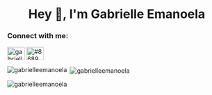 <h1 align="center">Hey 🤟, I'm Gabrielle Emanoela</h1>


<h3 align="left">Connect with me:</h3>
<p align="left">
<a href="https://linkedin.com/in/gabrielleemanoela" target="blank"><img align="center" src="https://cdn.jsdelivr.net/npm/simple-icons@3.0.1/icons/linkedin.svg" alt="gabrielleemanoela" height="30" width="40" /></a>
<a href="https://discord.gg/#8689" target="blank"><img align="center" src="https://cdn.jsdelivr.net/npm/simple-icons@3.0.1/icons/discord.svg" alt="#8689" height="30" width="40" /></a>
</p>

<p><img align="left" src="https://github-readme-stats.vercel.app/api/top-langs?username=gabrielleemanoela&show_icons=true&theme=dark&title_color=e826d2&text_color=ffffff&locale=en&layout=compact" alt="gabrielleemanoela" /></p>

<p>&nbsp;<img align="center" src="https://github-readme-stats.vercel.app/api?username=gabrielleemanoela&show_icons=true&theme=dark&title_color=ed26e7&text_color=fdfcfc&locale=en" alt="gabrielleemanoela" /></p>

<p><img align="center" src="https://github-readme-streak-stats.herokuapp.com/?user=gabrielleemanoela&theme=dark" alt="gabrielleemanoela" /></p>
